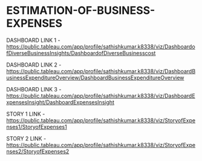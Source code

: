 # ESTIMATION-OF-BUSINESS-EXPENSES

DASHBOARD LINK 1 - https://public.tableau.com/app/profile/sathishkumar.k8338/viz/DashboardofDiverseBusinessInsights/DashboardofDiverseBusinesscost

DASHBOARD LINK 2 - https://public.tableau.com/app/profile/sathishkumar.k8338/viz/DashboardBusinessExpenditureOverview/DashboardBusinessExpenditureOverview

DASHBOARD LINK 3 - https://public.tableau.com/app/profile/sathishkumar.k8338/viz/DashboardExpensesInsight/DashboardExpensesInsight

STORY 1 LINK - https://public.tableau.com/app/profile/sathishkumar.k8338/viz/StoryofExpenses1/StoryofExpenses1

STORY 2 LINK - https://public.tableau.com/app/profile/sathishkumar.k8338/viz/StoryofExpenses2/StoryofExpenses2
